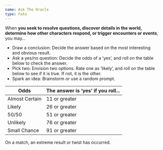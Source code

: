 ```yaml
---
name: Ask The Oracle
type: Fate
---
```


When **you seek to resolve questions, discover details in the world, determine how other characters respond, or trigger encounters or events**, you may…

- Draw a conclusion: Decide the answer based on the most interesting and obvious result.
- Ask a yes/no question: Decide the odds of a ‘yes’, and roll on the table below to check the answer.
- Pick two: Envision two options. Rate one as ‘likely’, and roll on the table below to see if it is true. If not, it is the other.
- Spark an idea: Brainstorm or use a random prompt.

| Odds           | The answer is ‘yes’ if you roll... |
| -------------- | ---------------------------------- |
| Almost Certain | 11 or greater                      |
| Likely         | 26 or greater                      |
| 50/50          | 51 or greater                      |
| Unlikely       | 76 or greater                      |
| Small Chance   | 91 or greater                      |

On a match, an extreme result or twist has occurred.

